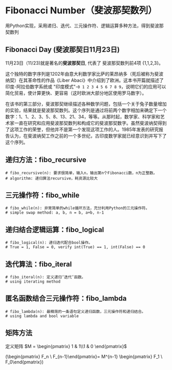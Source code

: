 # Fibonacci Number（斐波那契数列）

  用Python实现，采用递归、迭代、三元操作符、逻辑运算多种方法，得到斐波那契数列

## Fibonacci Day (斐波那契日11月23日)

11月23日（11/23)就是著名的**斐波那契日**, 代表了 斐波那契数列前4项 \{1,1,2,3\}。

这个独特的数字序列是1202年由意大利数学家比萨的莱昂纳多（死后被称为斐波纳契）在其革命性的作品《Liber Abaci》中介绍到了欧洲。这本书开篇就描述了印度-阿拉伯数字系统或 "印度模式"-`0 1 2 3 4 5 6 7 8 9`，说明它们的应用可以简化贸易，使计算更快、更容易（这时欧洲大部分地区使用罗马数字）。

在该书的第三部分，斐波那契继续描述各种数学问题，包括一个关于兔子数量增加的实验，结果就是斐波那契数列。这个序列是通过将前两个数字相加来确定下一个数字：1、1、2、3、5、8、13、21、34，等等。从那时起，数学家、科学家和艺术家一直在研究和应用斐波那契数列和构成它的斐波那契数字。虽然斐波纳契得到了这项工作的荣誉，但他并不是第一个发现这项工作的人。1985年发表的研究报告认为，在斐波纳契工作之前的一个多世纪，古印度数学家就已经意识到并写下了这个序列。

## **递归方法：fibo_recursive**
 
    # fibo_recursive(n): 要求很简单，输入n，输出第n个Fibonacci数，n为正整数。
    # algorithm: 递归算法recursive，耗资源比较大


## **三元操作符：fibo_while**

    # fibo_while(n): 非常简单的while循环方法，充分利用Python的三元操作符。
    # simple swap method: a, b, n = b, a+b, n-1

## **递归结合逻辑运算：fibo_logical**

    # fibo_logical(n): 递归迭代配合bool操作。
    # True = 1, False = 0, verify int(True) == 1, int(False) == 0

## **迭代算法：fibo_iteral**

    # fibo_iteral(n): 定义递归‘迭代’函数。
    # using iterating method

## **匿名函数结合三元操作符：fibo_lambda**

    # fibo_lambda(n): 最精简的一条语句定义递归函数，三元操作符和递归结合。
    # using lambda and bool variable

## **矩阵方法**

定义矩阵 $M = \begin{pmatrix} 1 & 1\\1 & 0 \end{pmatrix}$

\(\begin{pmatrix} F_n \\ F_{n-1}\end{pmatrix}= M^{n-1} \begin{pmatrix} F_1 \\ F_0\end{pmatrix}\)


